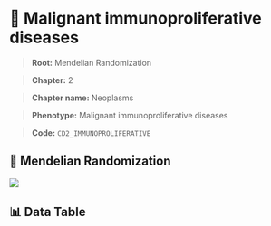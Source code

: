 # 🧪 Malignant immunoproliferative diseases

> **Root:** Mendelian Randomization

> **Chapter:** 2  

> **Chapter name:** Neoplasms

> **Phenotype:** Malignant immunoproliferative diseases  

> **Code:** `CD2_IMMUNOPROLIFERATIVE`

## 🧬 Mendelian Randomization  

<img src="/MR/Figures/Forward/CD2_IMMUNOPROLIFERATIVE.png"/>

## 📊 Data Table

<CsvTableMRF src="/MR/Data/Forward/CD2_IMMUNOPROLIFERATIVE.csv"/>
